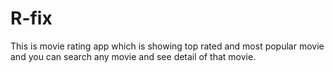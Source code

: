 # R-fix
This is movie rating app which is showing top rated and most popular movie and you can search any movie and see detail of that movie.
